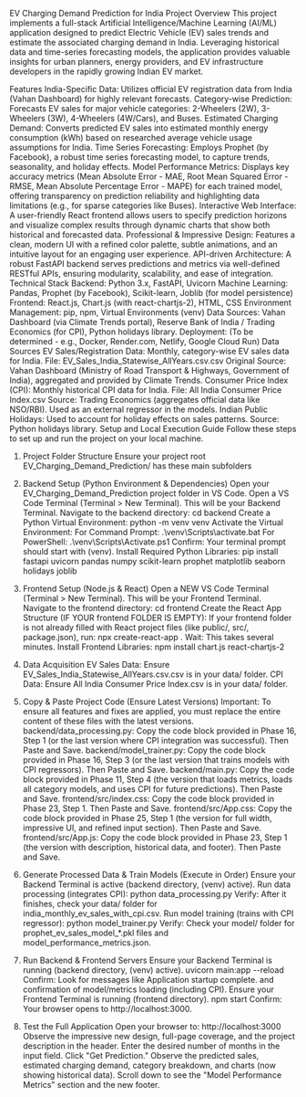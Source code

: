 EV Charging Demand Prediction for India
Project Overview
This project implements a full-stack Artificial Intelligence/Machine Learning (AI/ML) application designed to predict Electric Vehicle (EV) sales trends and estimate the associated charging demand in India. Leveraging historical data and time-series forecasting models, the application provides valuable insights for urban planners, energy providers, and EV infrastructure developers in the rapidly growing Indian EV market.

Features
India-Specific Data: Utilizes official EV registration data from India (Vahan Dashboard) for highly relevant forecasts.
Category-wise Prediction: Forecasts EV sales for major vehicle categories: 2-Wheelers (2W), 3-Wheelers (3W), 4-Wheelers (4W/Cars), and Buses.
Estimated Charging Demand: Converts predicted EV sales into estimated monthly energy consumption (kWh) based on researched average vehicle usage assumptions for India.
Time Series Forecasting: Employs Prophet (by Facebook), a robust time series forecasting model, to capture trends, seasonality, and holiday effects.
Model Performance Metrics: Displays key accuracy metrics (Mean Absolute Error - MAE, Root Mean Squared Error - RMSE, Mean Absolute Percentage Error - MAPE) for each trained model, offering transparency on prediction reliability and highlighting data limitations (e.g., for sparse categories like Buses).
Interactive Web Interface: A user-friendly React frontend allows users to specify prediction horizons and visualize complex results through dynamic charts that show both historical and forecasted data.
Professional & Impressive Design: Features a clean, modern UI with a refined color palette, subtle animations, and an intuitive layout for an engaging user experience.
API-driven Architecture: A robust FastAPI backend serves predictions and metrics via well-defined RESTful APIs, ensuring modularity, scalability, and ease of integration.
Technical Stack
Backend: Python 3.x, FastAPI, Uvicorn
Machine Learning: Pandas, Prophet (by Facebook), Scikit-learn, Joblib (for model persistence)
Frontend: React.js, Chart.js (with react-chartjs-2), HTML, CSS
Environment Management: pip, npm, Virtual Environments (venv)
Data Sources: Vahan Dashboard (via Climate Trends portal), Reserve Bank of India / Trading Economics (for CPI), Python holidays library.
Deployment: (To be determined - e.g., Docker, Render.com, Netlify, Google Cloud Run)
Data Sources
EV Sales/Registration Data: Monthly, category-wise EV sales data for India.
File: EV_Sales_India_Statewise_AllYears.csv.csv
Original Source: Vahan Dashboard (Ministry of Road Transport & Highways, Government of India), aggregated and provided by Climate Trends.
Consumer Price Index (CPI): Monthly historical CPI data for India.
File: All India Consumer Price Index.csv
Source: Trading Economics (aggregates official data like NSO/RBI). Used as an external regressor in the models.
Indian Public Holidays: Used to account for holiday effects on sales patterns.
Source: Python holidays library.
Setup and Local Execution Guide
Follow these steps to set up and run the project on your local machine.

1. Project Folder Structure
Ensure your project root EV_Charging_Demand_Prediction/ has these main subfolders

2. Backend Setup (Python Environment & Dependencies)
Open your EV_Charging_Demand_Prediction project folder in VS Code.
Open a VS Code Terminal (Terminal > New Terminal). This will be your Backend Terminal.
Navigate to the backend directory:
cd backend
Create a Python Virtual Environment:
python -m venv venv
Activate the Virtual Environment:
For Command Prompt: .\venv\Scripts\activate.bat
For PowerShell: .\venv\Scripts\Activate.ps1
Confirm: Your terminal prompt should start with (venv).
Install Required Python Libraries:
pip install fastapi uvicorn pandas numpy scikit-learn prophet matplotlib seaborn holidays joblib
3. Frontend Setup (Node.js & React)
Open a NEW VS Code Terminal (Terminal > New Terminal). This will be your Frontend Terminal.
Navigate to the frontend directory:
cd frontend
Create the React App Structure (IF YOUR frontend FOLDER IS EMPTY):
If your frontend folder is not already filled with React project files (like public/, src/, package.json), run:
npx create-react-app .
Wait: This takes several minutes.
Install Frontend Libraries:
npm install chart.js react-chartjs-2
4. Data Acquisition
EV Sales Data: Ensure EV_Sales_India_Statewise_AllYears.csv.csv is in your data/ folder.
CPI Data: Ensure All India Consumer Price Index.csv is in your data/ folder.
5. Copy & Paste Project Code (Ensure Latest Versions)
Important: To ensure all features and fixes are applied, you must replace the entire content of these files with the latest versions.
backend/data_processing.py: Copy the code block provided in Phase 16, Step 1 (or the last version where CPI integration was successful).
Then Paste and Save.
backend/model_trainer.py: Copy the code block provided in Phase 16, Step 3 (or the last version that trains models with CPI regressors).
Then Paste and Save.
backend/main.py: Copy the code block provided in Phase 11, Step 4 (the version that loads metrics, loads all category models, and uses CPI for future predictions).
Then Paste and Save.
frontend/src/index.css: Copy the code block provided in Phase 23, Step 1.
Then Paste and Save.
frontend/src/App.css: Copy the code block provided in Phase 25, Step 1 (the version for full width, impressive UI, and refined input section).
Then Paste and Save.
frontend/src/App.js: Copy the code block provided in Phase 23, Step 1 (the version with description, historical data, and footer).
Then Paste and Save.
6. Generate Processed Data & Train Models (Execute in Order)
Ensure your Backend Terminal is active (backend directory, (venv) active).
Run data processing (integrates CPI):
python data_processing.py
Verify: After it finishes, check your data/ folder for india_monthly_ev_sales_with_cpi.csv.
Run model training (trains with CPI regressor):
python model_trainer.py
Verify: Check your model/ folder for prophet_ev_sales_model_*.pkl files and model_performance_metrics.json.
7. Run Backend & Frontend Servers
Ensure your Backend Terminal is running (backend directory, (venv) active).
uvicorn main:app --reload
Confirm: Look for messages like Application startup complete. and confirmation of model/metrics loading (including CPI).
Ensure your Frontend Terminal is running (frontend directory).
npm start
Confirm: Your browser opens to http://localhost:3000.
8. Test the Full Application
Open your browser to: http://localhost:3000
Observe the impressive new design, full-page coverage, and the project description in the header.
Enter the desired number of months in the input field.
Click "Get Prediction."
Observe the predicted sales, estimated charging demand, category breakdown, and charts (now showing historical data).
Scroll down to see the "Model Performance Metrics" section and the new footer.
